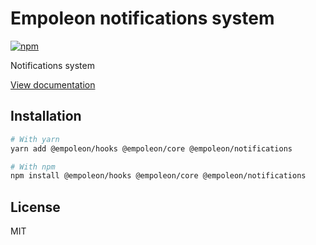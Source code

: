 # Empoleon notifications system

[![npm](https://img.shields.io/npm/dm/@empoleon/notifications)](https://www.npmjs.com/package/@empoleon/notifications)

Notifications system

[View documentation](https://empoleon.dev/)

## Installation

```bash
# With yarn
yarn add @empoleon/hooks @empoleon/core @empoleon/notifications

# With npm
npm install @empoleon/hooks @empoleon/core @empoleon/notifications
```

## License

MIT
